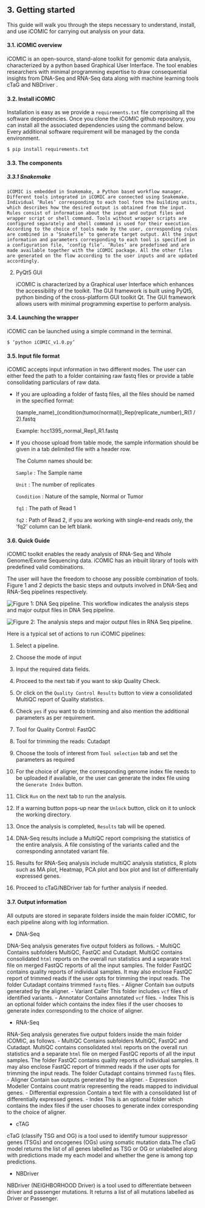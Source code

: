 ## 3. Getting started



This guide will walk you through the steps necessary to understand, install, and use iCOMIC for carrying out analysis on your data.

  

#### 3.1. iCOMIC overview

iCOMIC is an open-source, stand-alone toolkit for genomic data analysis, characterized by a python based Graphical User Interface. The tool enables researchers with minimal programming expertise to draw consequential insights from DNA-Seq and RNA-Seq data along with machine learning tools cTaG and NBDriver .

#### 3.2. Install iCOMIC

Installation is easy as we provide a ``requirements.txt`` file comprising all the software dependencies. Once you clone the iCOMIC github repository, you can install all the associated dependencies using the command below. Every additional software requirement will be managed by the conda environment.

```
$ pip install requirements.txt
```


#### 3.3. The components

##### 3.3.1 Snakemake

	iCOMIC is embedded in Snakemake, a Python based workflow manager. Different tools integrated in iCOMIC are connected using Snakemake. Individual ‘Rules’ corresponding to each tool form the building units, which describes how the desired output is obtained from the input. Rules consist of information about the input and output files and wrapper script or shell command. Tools without wrapper scripts are configured separately and shell command is used for their execution. According to the choice of tools made by the user, corresponding rules are combined in a ‘Snakefile’ to generate target output. All the input information and parameters corresponding to each tool is specified in a configuration file, ‘config file’. ‘Rules’ are predefined and are made available together with the iCOMIC package. All the other files are generated on the flow according to the user inputs and are updated accordingly. 

2) PyQt5 GUI

	iCOMIC is characterized by a Graphical user Interface which enhances the accessibility of the toolkit. The GUI framework is built using PyQt5, python binding of the cross-platform GUI toolkit Qt. The GUI framework allows users with minimal programming expertise to perform analysis.


  

#### 3.4. Launching the wrapper

iCOMIC can be launched using a simple command in the terminal.

```
$ ‘python iCOMIC_v1.0.py’

```

#### 3.5. Input file format

iCOMIC accepts input information in two different modes. The user can either feed the path to a folder containing raw fastq files or provide a table consolidating particulars of raw data.

  

- If you are uploading a folder of fastq files, all the files should be named in the specified format:

	(sample_name)_(condition(tumor/normal))_Rep(replicate_number)_R(1 / 2).fastq

	Example: hcc1395_normal_Rep1_R1.fastq

  

- If you choose upload from table mode, the sample information should be given in a tab delimited file with a header row.

	The Column names should be:

	`Sample` : The Sample name

	`Unit` : The number of replicates

	`Condition` : Nature of the sample, Normal or Tumor

	`fq1` : The path of Read 1

	`fq2` : Path of Read 2, if you are working with single-end reads only, the 'fq2' column can be left blank.

  

#### 3.6. Quick Guide

iCOMIC toolkit enables the ready analysis of RNA-Seq and Whole Genome/Exome Sequencing data. iCOMIC has an inbuilt library of tools with predefined valid combinations.

The user will have the freedom to choose any possible combination of tools. Figure 1 and 2 depicts the basic steps and outputs involved in DNA-Seq and RNA-Seq pipelines respectively.

![ Figure 1: DNA Seq pipeline. This workflow indicates the analysis steps and major output files in DNA Seq pipeline. ](https://github.com/anjanaanilkumar1289/iCOMIC_doc/blob/master/docs/dnaseq.png?raw=true)




![ Figure 2: The analysis steps and major output files in RNA Seq pipeline. ](https://github.com/anjanaanilkumar1289/iCOMIC_doc/blob/master/docs/rnaseq.png?raw=true)



Here is a typical set of actions to run iCOMIC pipelines:
1. Select a pipeline.

2. Choose the mode of input

3. Input the required data fields.

4. Proceed to the next tab if you want to skip Quality Check.

5. Or click on the `Quality Control Results` button to view a consolidated MultiQC report of Quality statistics.

6. Check `yes` if you want to do trimming and also mention the additional parameters as per requirement.

7. Tool for Quality Control: FastQC

8. Tool for trimming the reads: Cutadapt

9. Choose the tools of interest from `Tool selection` tab and set the parameters as required

10. For the choice of aligner, the corresponding genome index file needs to be uploaded if available, or the user can generate the index file using the `Generate Index` button.

11. Click `Run` on the next tab to run the analysis.

12. If a warning button pops-up near the `Unlock` button, click on it to unlock the working directory.

13. Once the analysis is completed, `Results` tab will be opened.

14. DNA-Seq results include a MultiQC report comprising the statistics of the entire analysis. A file consisting of the variants called and the corresponding annotated variant file.

15. Results for RNA-Seq analysis include multiQC analysis statistics, R plots such as MA plot, Heatmap, PCA plot and box plot and list of differentially expressed genes.

16. Proceed to cTaG/NBDriver tab for further analysis if needed.

#### 3.7. Output information

All outputs are stored in separate folders inside the main folder iCOMIC, for each pipeline along with log information.


- DNA-Seq


DNA-Seq analysis generates five output folders as follows.
	- MultiQC
	Contains subfolders MultiQC, FastQC and Cutadapt. MultiQC contains consolidated `html` reports on the overall run statistics and a separate `html` file on merged FastQC reports of all the input samples. The folder FastQC contains quality reports of individual samples. It may also enclose FastQC report of trimmed reads if the user opts for trimming the input reads. The folder Cutadapt contains trimmed `fastq` files.
	- Aligner
Contain `bam` outputs generated by the aligner.
	- Variant Caller
This folder includes `vcf` files of identified variants.
	- Annotator
Contains annotated `vcf` files.
	- Index
This is an optional folder which contains the index files if the user chooses to generate index corresponding to the choice of aligner.

- RNA-Seq


RNA-Seq analysis generates five output folders inside the main folder iCOMIC, as follows.
	- MultiQC
Contains subfolders MultiQC, FastQC and Cutadapt. MultiQC contains consolidated `html` reports on the overall run statistics and a separate `html` file on merged FastQC reports of all the input samples. The folder FastQC contains quality reports of individual samples. It may also enclose FastQC report of trimmed reads if the user opts for trimming the input reads. The folder Cutadapt contains trimmed `fastq` files.
	- Aligner
Contain `bam` outputs generated by the aligner.
	- Expression Modeller
Contains count matrix representing the reads mapped to individual genes.
	- Differential expression
Contain a text file with a consolidated list of differentially expressed genes.
	- Index
This is an optional folder which contains the index files if the user chooses to generate index corresponding to the choice of aligner.

- cTAG

cTaG (classify TSG and OG) is a tool used to identify tumour suppressor genes (TSGs) and oncogenes (OGs) using somatic mutation data.The cTaG model returns the list of all genes labelled as TSG or OG or unlabelled along with predictions made my each model and whether the gene is among top predictions.
- NBDriver

NBDriver (NEIGHBORHOOD Driver) is a tool used to differentiate between driver and passenger mutations. It returns a list of all mutations labelled as Driver or Passenger.
